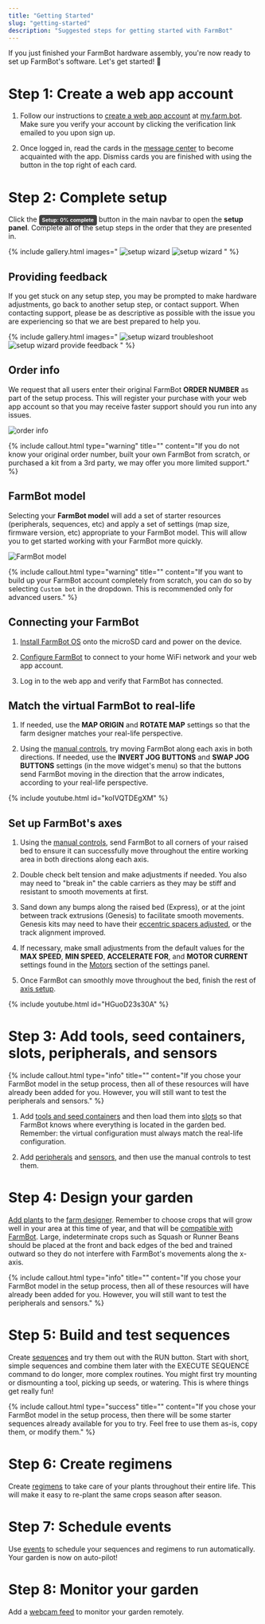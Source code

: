 ```yaml
---
title: "Getting Started"
slug: "getting-started"
description: "Suggested steps for getting started with FarmBot"
---
```


If you just finished your FarmBot hardware assembly, you're now ready to set up FarmBot's software. Let's get started! :rocket:

# Step 1: Create a web app account

1. Follow our instructions to [create a web app account](../app/intro.md#creating-an-account) at [my.farm.bot](https://my.farm.bot). Make sure you verify your account by clicking the verification link emailed to you upon sign up.

2. Once logged in, read the cards in the [message center](../app/message-center.md) to become acquainted with the app. Dismiss cards you are finished with using the <i class='fa fa-times'></i> button in the top right of each card.

# Step 2: Complete setup

Click the <span style="background: #434343; color: #f4f4f4; padding: 4px 6px; border-radius: 4px; font-size: 75%; font-weight: bold;">Setup: 0% complete</span> button in the main navbar to open the **setup panel**. Complete all of the setup steps in the order that they are presented in.

{% include gallery.html images="
![setup wizard](_images/setup_wizard_1.png)
![setup wizard](_images/setup_wizard_2.png)
" %}

## Providing feedback

If you get stuck on any setup step, you may be prompted to make hardware adjustments, go back to another setup step, or contact support. When contacting support, please be as descriptive as possible with the issue you are experiencing so that we are best prepared to help you.

{% include gallery.html images="
![setup wizard troubleshoot](_images/setup_wizard_troubleshoot.png)
![setup wizard provide feedback](_images/setup_wizard_provide_feedback.png)
" %}

## Order info

We request that all users enter their original FarmBot **ORDER NUMBER** as part of the setup process. This will register your purchase with your web app account so that you may receive faster support should you run into any issues.

![order info](_images/setup_wizard_order_info.png)

{%
include callout.html
type="warning"
title=""
content="If you do not know your original order number, built your own FarmBot from scratch, or purchased a kit from a 3rd party, we may offer you more limited support."
%}

## FarmBot model

Selecting your **FarmBot model** will add a set of starter resources (peripherals, sequences, etc) and apply a set of settings (map size, firmware version, etc) appropriate to your FarmBot model. This will allow you to get started working with your FarmBot more quickly.

![FarmBot model](_images/setup_wizard_model.png)

{%
include callout.html
type="warning"
title=""
content="If you want to build up your FarmBot account completely from scratch, you can do so by selecting `Custom bot` in the dropdown. This is recommended only for advanced users."
%}

## Connecting your FarmBot

1. [Install FarmBot OS](../farmbot-os/intro.md) onto the microSD card and power on the device.

2. [Configure FarmBot](../farmbot-os/intro/configurator.md) to connect to your home WiFi network and your web app account.

3. Log in to the web app and verify that FarmBot has connected.

## Match the virtual FarmBot to real-life

1. If needed, use the **MAP ORIGIN** and **ROTATE MAP** settings so that the farm designer matches your real-life perspective.

2. Using the [manual controls](../app/controls.md), try moving FarmBot along each axis in both directions. If needed, use the **INVERT JOG BUTTONS** and **SWAP JOG BUTTONS** settings (in the move widget's <i class='fa fa-cog'></i> menu) so that the <span class="fb-button fb-gray"><i class='fa fa-arrow-left'></i></span> <span class="fb-button fb-gray"><i class='fa fa-arrow-right'></i></span> <span class="fb-button fb-gray"><i class='fa fa-arrow-up'></i></span> <span class="fb-button fb-gray"><i class='fa fa-arrow-down'></i></span> buttons send FarmBot moving in the direction that the arrow indicates, according to your real-life perspective.

{% include youtube.html id="koIVQTDEgXM" %}

## Set up FarmBot's axes

1. Using the [manual controls](../app/controls.md), send FarmBot to all corners of your raised bed to ensure it can successfully move throughout the entire working area in both directions along each axis.

2. Double check belt tension and make adjustments if needed. You also may need to "break in" the cable carriers as they may be stiff and resistant to smooth movements at first.

3. Sand down any bumps along the raised bed (Express), or at the joint between track extrusions (Genesis) to facilitate smooth movements. Genesis kits may need to have their [eccentric spacers adjusted](https://genesis.farm.bot/v1.5/extras/reference/eccentric-spacer-adjustment.html), or the track alignment improved.

4. If necessary, make small adjustments from the default values for the **MAX SPEED**, **MIN SPEED**, **ACCELERATE FOR**, and **MOTOR CURRENT** settings found in the [Motors](../app/settings/motors.md) section of the settings panel.

5. Once FarmBot can smoothly move throughout the bed, finish the rest of [axis setup](how-to-guides/axis-setup.md).

{% include youtube.html id="HGuoD23s30A" %}

# Step 3: Add tools, seed containers, slots, peripherals, and sensors

{%
include callout.html
type="info"
title=""
content="If you chose your FarmBot model in the setup process, then all of these resources will have already been added for you. However, you will still want to test the peripherals and sensors."
%}

1. Add [tools and seed containers](../app/tools.md) and then load them into [slots](../app/tools.md#tools-and-seed-containers) so that FarmBot knows where everything is located in the garden bed. Remember: the virtual configuration must always match the real-life configuration.

2. Add [peripherals](../app/controls/peripherals.md) and [sensors](../app/sensors.md), and then use the manual controls to test them.

# Step 4: Design your garden

[Add plants](../app/plants.md) to the [farm designer](../app/farm-designer.md). Remember to choose crops that will grow well in your area at this time of year, and that will be [compatible with FarmBot](http://seeds.farm.bot). Large, indeterminate crops such as Squash or Runner Beans should be placed at the front and back edges of the bed and trained outward so they do not interfere with FarmBot's movements along the x-axis.

{%
include callout.html
type="info"
title=""
content="If you chose your FarmBot model in the setup process, then all of these resources will have already been added for you. However, you will still want to test the peripherals and sensors."
%}

# Step 5: Build and test sequences

Create [sequences](../app/sequences.md) and try them out with the <span class="fb-button fb-orange">RUN</span> button. Start with short, simple sequences and combine them later with the <span class="fb-step fb-execute">EXECUTE SEQUENCE</span> command to do longer, more complex routines. You might first try mounting or dismounting a tool, picking up seeds, or watering. This is where things get really fun!

{%
include callout.html
type="success"
title=""
content="If you chose your FarmBot model in the setup process, then there will be some starter sequences already available for you to try. Feel free to use them as-is, copy them, or modify them."
%}

# Step 6: Create regimens

Create [regimens](../app/regimens.md) to take care of your plants throughout their entire life. This will make it easy to re-plant the same crops season after season.

# Step 7: Schedule events

Use [events](../app/events.md) to schedule your sequences and regimens to run automatically. Your garden is now on auto-pilot!

# Step 8: Monitor your garden

Add a [webcam feed](../app/controls/webcam-feeds.md) to monitor your garden remotely.
